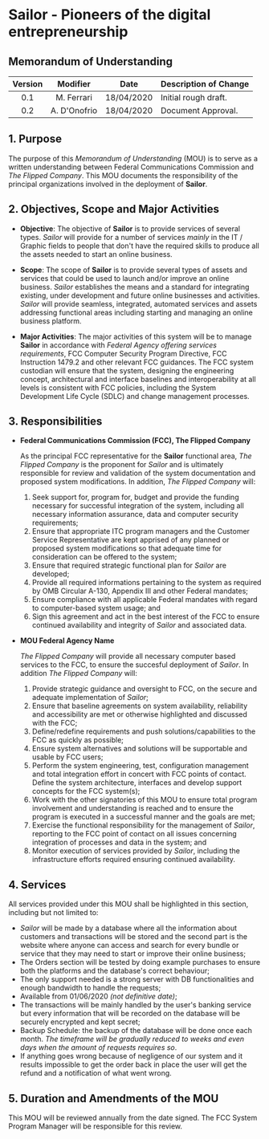 # Sailor - Pioneers of the digital entrepreneurship
## Memorandum of Understanding

| Version | Modifier | Date       | Description of Change |
|:-------:|:--------:|:----------:|:----------------------|
| 0.1 | M. Ferrari   | 18/04/2020 | Initial rough draft.  |
| 0.2 | A. D'Onofrio | 18/04/2020 | Document Approval.    |

## 1. Purpose

The purpose of this _Memorandum of Understanding_ (MOU) is to serve as a written understanding between Federal Communications Commission and _The Flipped Company_. This MOU documents the responsibility of the principal organizations involved in the deployment of **Sailor**.

## 2. Objectives, Scope and Major Activities

* **Objective**: The objective of **Sailor** is to provide services of several types. _Sailor_ will provide for a number of services _mainly_ in the IT / Graphic fields to people that don't have the required skills to produce all the assets needed to start an online business.

* **Scope**: The scope of **Sailor** is to provide several types of assets and services that could be used to launch and/or improve an online business. _Sailor_ establishes the means and a standard for integrating existing, under development and future online businesses and activities. _Sailor_ will provide seamless, integrated, automated services and assets addressing functional areas including starting and managing an online business platform.

* **Major Activities**: The major activities of this system will be to manage **Sailor** in accordance with _Federal Agency offering services requirements_, FCC Computer Security Program Directive, FCC Instruction 1479.2 and other relevant FCC guidances. The FCC system custodian will ensure that the system, designing the engineering concept, architectural and interface baselines and interoperability at all levels is consistent with FCC policies, including the System Development Life Cycle (SDLC) and change management processes.

## 3. Responsibilities 

* **Federal Communications Commission (FCC), The Flipped Company**

    As the principal FCC representative for the **Sailor** functional area, _The Flipped Company_ is the proponent for _Sailor_ and is ultimately responsible for review and validation of the system documentation and proposed system modifications. In addition, _The Flipped Company_ will:

    1. Seek support for, program for, budget and provide the funding necessary for successful integration of the system, including all necessary information assurance, data and computer security requirements;
    2. Ensure that appropriate ITC program managers and the Customer Service Representative are kept apprised of any planned or proposed system modifications so that adequate time for consideration can be offered to the system;
    3. Ensure that required strategic functional plan for _Sailor_ are developed;
    4. Provide all required informations pertaining to the system as required by OMB Circular A-130, Appendix III and other Federal mandates;
    5. Ensure compliance with all applicable Federal mandates with regard to computer-based system usage; and
    6. Sign this agreement and act in the best interest of the FCC to ensure continued availability and integrity of _Sailor_ and associated data.

* **MOU Federal Agency Name**

    _The Flipped Company_ will provide all necessary computer based services to the FCC, to ensure the succesful deployment of _Sailor_. In addition _The Flipped Company_ will:

    1. Provide strategic guidance and oversight to FCC, on the secure and adequate implementation of _Sailor_;
    2. Ensure that baseline agreements on system availability, reliability and accessibility are met or otherwise highlighted and discussed with the FCC;
    3. Define/redefine requirements and push solutions/capabilities to the FCC as quickly as possible;
    4. Ensure system alternatives and solutions will be supportable and usable by FCC users;
    5. Perform the system engineering, test, configuration management and total integration effort in concert with FCC points of contact. Define the system architecture, interfaces and develop support concepts for the FCC system(s);
    6. Work with the other signatories of this MOU to ensure total program involvement and understanding is reached and to ensure the program is executed in a successful manner and the goals are met;
    7. Exercise the functional responsibility for the management of _Sailor_, reporting to the FCC point of contact on all issues concerning integration of processes and data in the system; and
    8. Monitor execution of services provided by _Sailor_, including the infrastructure efforts required ensuring continued availability.

## 4. Services

All services provided under this MOU shall be highlighted in this section, including but not limited to:

* _Sailor_ will be made by a database where all the information about customers and transactions will be stored and the second part is the website where anyone can access and search for every bundle or service that they may need to start or improve their online business;
* The Orders section will be tested by doing example purchases to ensure both the platforms and the database's correct behaviour;
* The only support needed is a strong server with DB functionalities and enough bandwidth to handle the requests;
* Available from 01/06/2020 _(not definitive date)_;
* The transactions will be mainly handled by the user's banking service but every information that will be recorded on the database will be securely encrypted and kept secret;
* Backup Schedule: the backup of the database will be done once each month. _The timeframe will be gradually reduced to weeks and even days when the amount of requests requires so_.
* If anything goes wrong because of negligence of our system and it results impossible to get the order back in place the user will get the refund and a notification of what went wrong.

## 5. Duration and Amendments of the MOU

This MOU will be reviewed annually from the date signed. The FCC System Program Manager will be responsible for this review.
